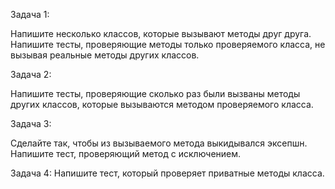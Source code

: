 Задача 1:

Напишите несколько классов, которые вызывают методы друг друга.
Напишите тесты, проверяющие методы только проверяемого класса, не вызывая реальные методы других классов.

Задача 2:

Напишите тесты, проверяющие сколько раз были вызваны методы других классов, которые вызываются методом проверяемого класса.

Задача 3:

Сделайте так, чтобы из вызываемого метода выкидывался эксепшн.
Напишите тест, проверяющий метод с исключением.

Задача 4:
Напишите тест, который проверяет приватные методы класса.